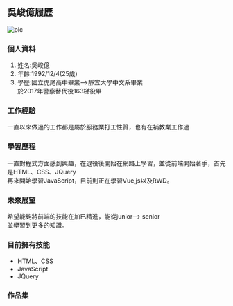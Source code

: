 ## 吳峻億履歷
![pic](https://i.imgur.com/K1lNc1s.png)

### 個人資料

1. 姓名:吳峻億 
2. 年齡:1992/12/4(25歲)
3. 學歷:國立虎尾高中畢業-->靜宜大學中文系畢業  
於2017年警察替代役163梯役畢

### 工作經驗
一直以來做過的工作都是屬於服務業打工性質，也有在補教業工作過  
### 學習歷程

一直對程式方面感到興趣，在退役後開始在網路上學習，並從前端開始著手，首先是HTML、CSS、JQuery  
再來開始學習JavaScript，目前則正在學習Vue,js以及RWD。

### 未來展望
希望能夠將前端的技能在加已精進，能從junior--> senior  
並學習到更多的知識。

### 目前擁有技能
* HTML、CSS
* JavaScript
* JQuery
### 作品集
